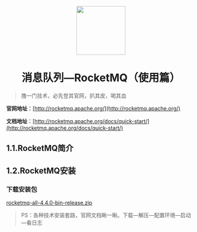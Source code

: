 <p align="center">
<img width="130" align="center" src="http://image.luokangyuan.com/Java.svg"/>
</p>
<h1 align="center">消息队列—RocketMQ（使用篇）</h1>



> 撸一门技术，必先登其官网，扒其皮，喝其血

**官网地址**：[http://rocketmq.apache.org/](http://rocketmq.apache.org/)

**文档地址**：[http://rocketmq.apache.org/docs/quick-start/](http://rocketmq.apache.org/docs/quick-start/)

## 1.1.RocketMQ简介



## 1.2.RocketMQ安装

### 下载安装包

[rocketmq-all-4.4.0-bin-release.zip](https://www.apache.org/dyn/closer.cgi?path=rocketmq/4.4.0/rocketmq-all-4.4.0-bin-release.zip)



> PS：各种技术安装套路，官网文档瞅一瞅。下载—解压—配置环境—启动—看日志